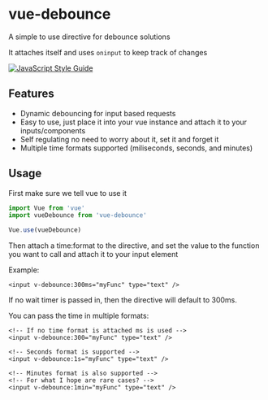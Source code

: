# vue-debounce
A simple to use directive for debounce solutions

It attaches itself and uses `oninput` to keep track of changes

[![JavaScript Style Guide](https://cdn.rawgit.com/standard/standard/master/badge.svg)](https://github.com/standard/standard)

## Features

- Dynamic debouncing for input based requests
- Easy to use, just place it into your vue instance and attach it to your inputs/components
- Self regulating no need to worry about it, set it and forget it
- Multiple time formats supported (miliseconds, seconds, and minutes)

## Usage

First make sure we tell vue to use it

```js
import Vue from 'vue'
import vueDebounce from 'vue-debounce'

Vue.use(vueDebounce)
```

Then attach a time:format to the directive, and set the value to the function you want to call and attach it to your input element

Example:

```vue
<input v-debounce:300ms="myFunc" type="text" />
```

If no wait timer is passed in, then the directive will default to 300ms.

You can pass the time in multiple formats:

```vue
<!-- If no time format is attached ms is used -->
<input v-debounce:300="myFunc" type="text" />

<!-- Seconds format is supported -->
<input v-debounce:1s="myFunc" type="text" />

<!-- Minutes format is also supported -->
<!-- For what I hope are rare cases? -->
<input v-debounce:1min="myFunc" type="text" />
```
